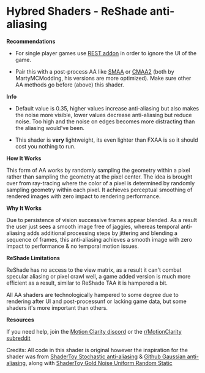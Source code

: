 # Hybred Shaders - ReShade anti-aliasing

**Recommendations**

- For single player games use [REST addon](https://github.com/4lex4nder/ReshadeEffectShaderToggler/releases) in order to ignore the UI of the game.

- Pair this with a post-process AA like [SMAA](https://github.com/martymcmodding/iMMERSE) or [CMAA2](https://gist.github.com/martymcmodding/aee91b22570eb921f12d87173cacda03) (both by MartyMCModding, his versions are more optimized). Make sure other AA methods go before (above) this shader.

**Info**

- Default value is 0.35, higher values increase anti-aliasing but also makes the noise more visible, lower values decrease anti-aliasing but reduce noise. Too high and the noise on edges becomes more distracting than the aliasing would've been.

- This shader is **very** lightweight, its even lighter than FXAA is so it should cost you nothing to run.

**How It Works**

This form of AA works by randomly sampling the geometry within a pixel rather than sampling the geometry at the pixel center. The idea is brought over from ray-tracing where the color of a pixel is determined by randomly sampling geometry within each pixel. It achieves perceptual smoothing of rendered images with zero impact to rendering performance.


**Why It Works**

Due to persistence of vision successive frames appear blended. As a result the user just sees a smooth image free of jaggies, whereas temporal anti-aliasing adds additional processing steps by jittering and blending a sequence of frames, this anti-aliasing achieves a smooth image with zero impact to performance & no temporal motion issues.

**ReShade Limitations**

ReShade has no access to the view matrix, as a result it can't combat specular aliasing or pixel crawl well, a game added version is much more efficient as a result, similar to ReShade TAA it is hampered a bit.

All AA shaders are technologically hampered to some degree due to rendering after UI and post-processunf or lacking game data, but some shaders it's more important than others.

**Resources**

If you need help, join the [Motion Clarity discord](https://discord.gg/JcKNMmDdpT) or the [r/MotionClarity subreddit](https://www.reddit.com/r/MotionClarity/)

Credits: All code in this shader is original however the inspiration for the shader was from [ShaderToy Stochastic anti-aliasing](https://www.shadertoy.com/view/mtXcDN) & [Github Gaussian anti-aliasing](https://github.com/bburrough/GaussianAntialiasing), along with [ShaderToy Gold Noise Uniform Random Static](https://www.shadertoy.com/view/ltB3zD)
